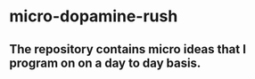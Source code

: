 # micro-dopamine-rush
<h2> The repository contains micro ideas that I program on on a day to day basis. </h2>
